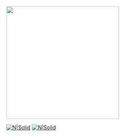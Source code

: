  <img style="margin-top:10px;" src="https://c.tenor.com/nJclFuwdP5wAAAAC/squirtle-pikachu.gif" width="300px">
 
[![N|Solid](https://icon-icons.com/icons2/1476/PNG/48/linkedin_101776.png)](https://www.linkedin.com/in/thiagobarros95/)
[![N|Solid](https://icon-icons.com/icons2/1476/PNG/48/github_101792.png)](https://github.com/thiagotesla)


<!-- ![Anurag's github stats](https://github-readme-stats.vercel.app/api?username=thiagotesla&count_private=true&show_icons=true&theme=monokai&line_height=33)
[![Top Langs](https://github-readme-stats.vercel.app/api/top-langs/?username=thiagotesla&theme=monokai&langs_count=4)](https://github.com/anuraghazra/github-readme-stats)
-->


<!--
**thiagotesla/thiagotesla** is a ✨ _special_ ✨ repository because its `README.md` (this file) appears on your GitHub profile.

Here are some ideas to get you started:

- 🔭 I’m currently working on ...
- 🌱 I’m currently learning ...
- 👯 I’m looking to collaborate on ...
- 🤔 I’m looking for help with ...
- 💬 Ask me about ...
- 📫 How to reach me: ...
- 😄 Pronouns: ...
- ⚡ Fun fact: ...
-->
